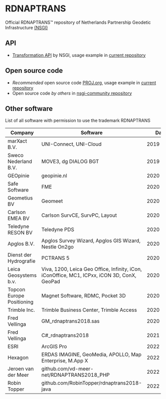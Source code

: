# RDNAPTRANS

Official RDNAPTRANS&trade; repository of Netherlands Partnership Geodetic Infrastructure [(NSGI)](https://www.nsgi.nl/)

## API
* [Transformation API](https://www.nsgi.nl/coordinatentransformatie-api) by NSGI, usage example in [current repository](https://github.com/rdnaptrans/examples)

## Open source code
* *Recommended* open source code [PROJ.org](https://proj.org), usage example in [current repository](https://github.com/rdnaptrans/examples)
* Open source code *by others* in [nsgi-community repository](https://github.com/nsgi-community)

## Other software
List of all software with permission to use the trademark RDNAPTRANS

| Company                      | Software                                                                                    | Date                 |
|------------------------------|---------------------------------------------------------------------------------------------|----------------------|
| marXact B.V.                 | UNI-Connect, UNI-Cloud                                                                      | 2019&nbsp;12&nbsp;10 |
| Sweco Nederland B.V.         | MOVE3, dg DIALOG BGT                                                                        | 2019&nbsp;12&nbsp;11 |
| GEOpinie                     | geopinie.nl                                                                                 | 2020&nbsp;01&nbsp;20 | 
| Safe Software                | FME                                                                                         | 2020&nbsp;02&nbsp;04 | 
| Geometius BV                 | Geomeet                                                                                     | 2020&nbsp;02&nbsp;05 | 
| Carlson EMEA BV              | Carlson SurvCE, SurvPC, Layout                                                              | 2020&nbsp;02&nbsp;18 | 
| Teledyne RESON BV            | Teledyne PDS                                                                                | 2020&nbsp;03&nbsp;09 | 
| Apglos B.V.                  | Apglos Survey Wizard, Apglos GIS Wizard, Nestle On2go                                       | 2020&nbsp;03&nbsp;27 | 
| Dienst der Hydrografie       | PCTRANS 5                                                                                   | 2020&nbsp;04&nbsp;03 | 
| Leica Geosystems b.v.        | Viva, 1200, Leica Geo Office, Infinity, iCon, iConOffice, MC1, ICPxx, iCON 3D, ConX, GeoPad | 2020&nbsp;05&nbsp;27 | 
| Topcon Europe Positioning    | Magnet Software, RDMC, Pocket 3D                                                            | 2020&nbsp;06&nbsp;19 | 
| Trimble Inc.                 | Trimble Business Center, Trimble Access                                                     | 2020&nbsp;09&nbsp;01 | 
| Fred Vellinga                | GM_rdnaptrans2018.sas                                                                       | 2020&nbsp;10&nbsp;08 | 
| Fred Vellinga                | C#_rdnaptrans2018                                                                           | 2021&nbsp;07&nbsp;06 | 
| ESRI                         | ArcGIS Pro                                                                                  | 2022&nbsp;02&nbsp;22 | 
| Hexagon                      | ERDAS IMAGINE, GeoMedia, APOLLO, Map Enterprise, M.App X                                    | 2022&nbsp;08&nbsp;18 | 
| Jeroen van der Meer          | github.com/vd-meer-net/RDNAPTRANS2018_PHP                                                   | 2022&nbsp;09&nbsp;01 | 
| Robin Topper                 | github.com/RobinTopper/rdnaptrans2018-java                                                  | 2022&nbsp;10&nbsp;13 | 
